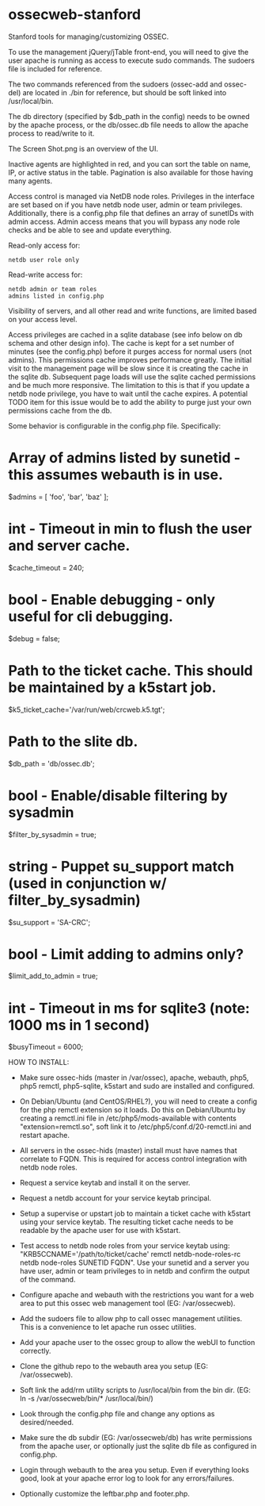 ossecweb-stanford
=================

Stanford tools for managing/customizing OSSEC.

To use the management jQuery/jTable front-end, you will need to give the user
apache is running as access to execute sudo commands.  The sudoers file is
included for reference.

The two commands referenced from the sudoers (ossec-add and ossec-del) are
located in ./bin for reference, but should be soft linked into /usr/local/bin.

The db directory (specified by $db_path in the config) needs to be owned by the apache process, or the db/ossec.db file needs to allow the apache process to read/write to it.

The Screen Shot.png is an overview of the UI.

Inactive agents are highlighted in red, and you can sort the table on name, IP,
or active status in the table.  Pagination is also available for those having
many agents.

Access control is managed via NetDB node roles.  Privileges in the
interface are set based on if you have netdb node user, admin or team
privileges. Additionally, there is a config.php file that defines an array of
sunetIDs with admin access.  Admin access means that you will bypass any node
role checks and be able to see and update everything.

Read-only access for:

    netdb user role only

Read-write access for:

    netdb admin or team roles
    admins listed in config.php

Visibility of servers, and all other read and write functions, are limited
based on your access level.

Access privileges are cached in a sqlite database (see info below on db schema
and other design info).  The cache is kept for a set number of minutes (see the
config.php) before it purges access for normal users (not admins).  This
permissions cache improves performance greatly.  The initial visit to the
management page will be slow since it is creating the cache in the sqlite db.
Subsequent page loads will use the sqlite cached permissions and be much more
responsive.  The limitation to this is that if you update a netdb node
privilege, you have to wait until the cache expires.  A potential TODO item for
this issue would be to add the ability to purge just your own permissions cache
from the db.


Some behavior is configurable in the config.php file.  Specifically:

  # Array of admins listed by sunetid - this assumes webauth is in use.
  $admins = [ 'foo', 'bar', 'baz' ];

  # int - Timeout in min to flush the user and server cache.
  $cache_timeout = 240;

  # bool - Enable debugging - only useful for cli debugging.
  $debug = false;

  # Path to the ticket cache. This should be maintained by a k5start job.
  $k5_ticket_cache='/var/run/web/crcweb.k5.tgt';

  # Path to the slite db.
  $db_path = 'db/ossec.db';

  # bool - Enable/disable filtering by sysadmin
  $filter_by_sysadmin = true;

  # string - Puppet su_support match (used in conjunction w/ filter_by_sysadmin)
  $su_support = 'SA-CRC';

  # bool - Limit adding to admins only?
  $limit_add_to_admin = true;

  # int - Timeout in ms for sqlite3 (note: 1000 ms in 1 second)
  $busyTimeout = 6000;


HOW TO INSTALL:

- Make sure ossec-hids (master in /var/ossec), apache, webauth, php5, php5 remctl, php5-sqlite, k5start and sudo are installed and configured.

- On Debian/Ubuntu (and CentOS/RHEL?), you will need to create a config for the php remctl extension so it loads.  Do this on Debian/Ubuntu by creating a remctl.ini file in /etc/php5/mods-available with contents "extension=remctl.so", soft link it to /etc/php5/conf.d/20-remctl.ini and restart apache.

- All servers in the ossec-hids (master) install must have names that correlate to FQDN. This is required for access control integration with netdb node roles.

- Request a service keytab and install it on the server.

- Request a netdb account for your service keytab principal.

- Setup a supervise or upstart job to maintain a ticket cache with k5start using your service keytab.  The resulting ticket cache needs to be readable by the apache user for use with k5start.

- Test access to netdb node roles from your service keytab using: "KRB5CCNAME='/path/to/ticket/cache' remctl netdb-node-roles-rc netdb node-roles SUNETID FQDN".  Use your sunetid and a server you have user, admin or team privileges to in netdb and confirm the output of the command.

- Configure apache and webauth with the restrictions you want for a web area to put this ossec web management tool (EG: /var/ossecweb).

- Add the sudoers file to allow php to call ossec management utilities.  This is a convenience to let apache run ossec utilities.

- Add your apache user to the ossec group to allow the webUI to function correctly.

- Clone the github repo to the webauth area you setup (EG: /var/ossecweb).

- Soft link the add/rm utility scripts to /usr/local/bin from the bin dir.  (EG: ln -s /var/ossecweb/bin/* /usr/local/bin/)

- Look through the config.php file and change any options as desired/needed.

- Make sure the db subdir (EG: /var/ossecweb/db) has write permissions from the apache user, or optionally just the sqlite db file as configured in config.php.

- Login through webauth to the area you setup.  Even if everything looks good, look at your apache error log to look for any errors/failures.

- Optionally customize the leftbar.php and footer.php.

